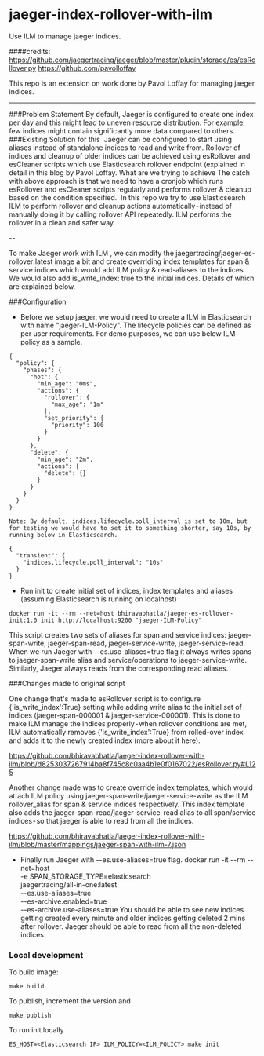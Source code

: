 # jaeger-index-rollover-with-ilm
Use ILM to manage jaeger indices.

####credits:
 https://github.com/jaegertracing/jaeger/blob/master/plugin/storage/es/esRollover.py
 https://github.com/pavolloffay
 
 This repo is an extension on work done by Pavol Loffay for managing jaeger indices.
 
 ---
 
 ###Problem Statement
 By default, Jaeger is configured to create one index per day and this might lead to uneven resource distribution. For example, few indices might contain significantly more data compared to others.
 ###Existing Solution for this
  Jaeger can be configured to start using aliases instead of standalone indices to read and write from. Rollover of indices and cleanup of older indices can be achieved using esRollover and esCleaner scripts which use Elasticsearch rollover endpoint (explained in detail in this blog by Pavol Loffay.
 What are we trying to achieve
 The catch with above approach is that we need to have a cronjob which runs esRollover and esCleaner scripts   regularly and performs rollover & cleanup based on the condition specified. 
 In this repo we try to use Elasticsearch ILM to perform rollover and cleanup actions automatically - instead of manually doing it by calling rollover API repeatedly. ILM performs the rollover in a clean and safer way.
 
 --
 
 To make Jaeger work with ILM , we can modify the jaegertracing/jaeger-es-rollover:latest image a bit and create overriding index templates for span & service indices which would add ILM policy & read-aliases to the indices. We would also add is_write_index: true to the initial indices. Details of which are explained below.
 
 ###Configuration
 * Before we setup jaeger, we would need to create a ILM in Elasticsearch with name "jaeger-ILM-Policy". The lifecycle policies can be defined as per user requirements. For demo purposes, we can use below ILM policy as a sample.
 
 ```PUT _ilm/policy/jaeger-ILM-Policy
 {
   "policy": {
     "phases": {
       "hot": {
         "min_age": "0ms",
         "actions": {
           "rollover": {
             "max_age": "1m"
           },
           "set_priority": {
             "priority": 100
           }
         }
       },
       "delete": {
         "min_age": "2m",
         "actions": {
           "delete": {}
         }
       }
     }
   }
 }
```
 
 `Note: By default, indices.lifecycle.poll_interval is set to 10m, but for testing we would have to set it to something shorter, say 10s, by running below in Elasticsearch.`
 
 ```PUT /_cluster/settings?flat_settings=true
 {
   "transient": {
     "indices.lifecycle.poll_interval": "10s"
   }
 }
```
 *  Run init to create initial set of indices, index templates and aliases (assuming Elasticsearch is running on localhost)
 ```
 docker run -it --rm --net=host bhiravabhatla/jaeger-es-rollover-init:1.0 init http://localhost:9200 "jaeger-ILM-Policy"
 ```

 This script creates two sets of aliases for span and service indices: jaeger-span-write, jaeger-span-read, jaeger-service-write,  jaeger-service-read. When we run Jaeger with  --es.use-aliases=true flag it always writes spans to jaeger-span-write alias and service/operations to jaeger-service-write. Similarly, Jaeger always reads from the corresponding read aliases.
 
 ###Changes made to original script
 
 One change that's made to esRollover script is to configure {'is_write_index':True} setting while adding write alias to the initial set of indices (jaeger-span-000001 & jaeger-service-000001).
 This is done to make ILM manage the indices properly - when rollover conditions are met, ILM automatically removes {'is_write_index':True} from rolled-over index and adds it to the newly created index (more about it here).
 
 https://github.com/bhiravabhatla/jaeger-index-rollover-with-ilm/blob/d8253037267914ba8f745c8c0aa4b1e0f0167022/esRollover.py#L125

 Another change made was to create override index templates, which would attach ILM policy using jaeger-span-write/jaeger-service-write as the ILM rollover_alias for span & service indices respectively. 
 This index template also adds the jaeger-span-read/jaeger-service-read alias to all span/service indices - so that jaeger is able to read from all the indices.
 
 https://github.com/bhiravabhatla/jaeger-index-rollover-with-ilm/blob/master/mappings/jaeger-span-with-ilm-7.json
 
* Finally run Jaeger with --es.use-aliases=true flag.
 docker run -it --rm --net=host \
   -e SPAN_STORAGE_TYPE=elasticsearch \
   jaegertracing/all-in-one:latest \
   --es.use-aliases=true \
   --es-archive.enabled=true \
   --es-archive.use-aliases=true
 You should be able to see new indices getting created every minute and older indices getting deleted 2 mins after rollover. Jaeger should be able to read from all the non-deleted indices.
 
 
### Local development

To build image:

```
make build
```

To publish, increment the version and

```
make publish
```

To run init locally

```
ES_HOST=<Elasticsearch IP> ILM_POLICY=<ILM_POLICY> make init
```